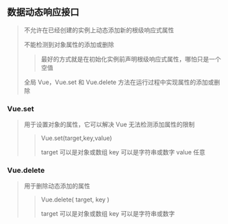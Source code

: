 ## 数据动态响应接口

> 不允许在已经创建的实例上动态添加新的根级响应式属性
> 
> 不能检测到对象属性的添加或删除
> 
> > 最好的方式就是在初始化实例前声明根级响应式属性，哪怕只是一个空值
> 
> 全局 Vue，Vue.set 和 Vue.delete 方法在运行过程中实现属性的添加或删除

### Vue.set

> 用于设置对象的属性，它可以解决 Vue 无法检测添加属性的限制
> 
> > Vue.set(target,key,value)
> > 
> > target 可以是对象或数组 key 可以是字符串或数字 value 任意

### Vue.delete

> 用于删除动态添加的属性
> 
> > Vue.delete( target, key )
> > 
> > target 可以是对象或数组  key 可以是字符串或数字